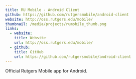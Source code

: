 ```yaml
---
title: RU Mobile - Android Client
github: https://github.com/rutgersmobile/android-client
website: http://oss.rutgers.edu/mobile/
thumbnail: /media/projects/rumobile_thumb.png
links:
  - website:
    title: Website
    url: http://oss.rutgers.edu/mobile/
  - github:
    title: GitHub
    url: https://github.com/rutgersmobile/android-client
---
```

Official Rutgers Mobile app for Android.
